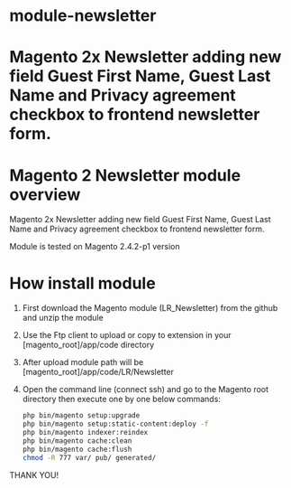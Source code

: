 # module-newsletter
Magento 2x Newsletter adding new field Guest First Name, Guest Last Name and Privacy agreement checkbox to frontend newsletter form.
=======
Magento 2 Newsletter module overview 
=========================================

Magento 2x Newsletter adding new field Guest First Name, Guest Last Name and Privacy agreement checkbox to frontend newsletter form.

Module is tested on Magento 2.4.2-p1 version


How install module 
==================

1. First download the Magento module (LR_Newsletter) from the github and unzip the
module

2. Use the Ftp client to upload or copy to extension in your [magento_root]/app/code directory

3. After upload module path will be [magento_root]/app/code/LR/Newsletter

4. Open the command line (connect ssh) and go to the Magento root directory then execute
one by one below commands:

    ```bash
    php bin/magento setup:upgrade
    php bin/magento setup:static-content:deploy -f
    php bin/magento indexer:reindex
    php bin/magento cache:clean
    php bin/magento cache:flush
    chmod -R 777 var/ pub/ generated/
    ```

THANK YOU!

